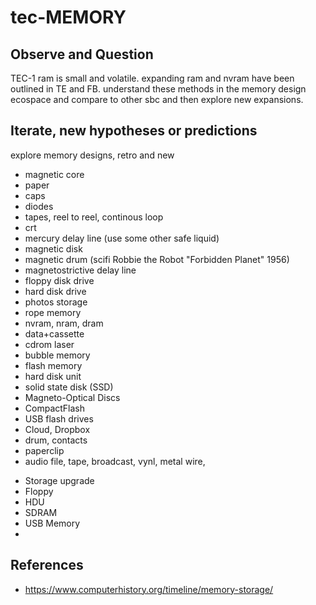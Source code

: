 # tec-MEMORY

 
## Observe and Question 
TEC-1 ram is small and volatile. expanding ram and nvram have been outlined in TE and FB. understand these methods in the memory design ecospace and compare to other sbc and then explore new expansions.

  

## Iterate, new hypotheses or predictions
explore memory designs, retro and new
* magnetic core
* paper 
* caps
* diodes
* tapes, reel to reel, continous loop
* crt
* mercury delay line (use some other safe liquid)
* magnetic disk
* magnetic drum (scifi Robbie the Robot "Forbidden Planet" 1956)
* magnetostrictive delay line
* floppy disk drive
* hard disk drive
* photos storage
* rope memory
* nvram, nram, dram
* data+cassette
* cdrom laser
* bubble memory
* flash memory
* hard disk unit
* solid state disk (SSD)
* Magneto-Optical Discs
* CompactFlash
* USB flash drives
* Cloud, Dropbox 
* drum, contacts
* paperclip
* audio file, tape, broadcast, vynl, metal wire, 

- Storage upgrade
 - Floppy
 - HDU
 - SDRAM
 - USB Memory
 - 





## References
- https://www.computerhistory.org/timeline/memory-storage/



